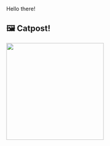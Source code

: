 Hello there!



## 🖼️ Catpost!

<sub>
    <img src="https://cdn2.thecatapi.com/images/1sk.jpg" height="256">
</sub>

